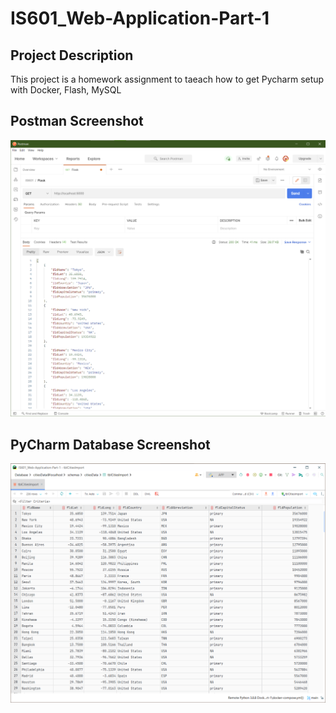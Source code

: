 # IS601_Web-Application-Part-1

## Project Description
This project is a homework assignment to taeach how to get Pycharm setup with Docker, Flash, MySQL

## Postman Screenshot
![postman_request_output](screenshots/postman.png)

## PyCharm Database Screenshot
![pycharm_database_output](screenshots/pycharmdatabase.png)